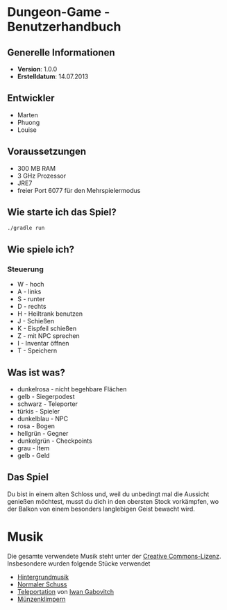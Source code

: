 # Dungeon-Game - Benutzerhandbuch

## Generelle Informationen

- **Version**: 1.0.0
- **Erstelldatum**: 14.07.2013

## Entwickler

- Marten
- Phuong
- Louise


## Voraussetzungen

- 300 MB RAM
- 3 GHz Prozessor
- JRE7
- freier Port 6077 für den Mehrspielermodus


## Wie starte ich das Spiel?

`./gradle run`


## Wie spiele ich?

### Steuerung

- W - hoch
- A - links
- S - runter
- D - rechts
- H - Heiltrank benutzen
- J - Schießen
- K - Eispfeil schießen
- Z - mit NPC sprechen
- I - Inventar öffnen
- T - Speichern


## Was ist was?

- dunkelrosa - nicht begehbare Flächen
- gelb - Siegerpodest
- schwarz - Teleporter
- türkis - Spieler
- dunkelblau - NPC
- rosa - Bogen
- hellgrün - Gegner
- dunkelgrün - Checkpoints
- grau - Item
- gelb - Geld


## Das Spiel

Du bist in einem alten Schloss und, weil du unbedingt mal die Aussicht genießen möchtest, musst du dich in den obersten Stock vorkämpfen, wo der Balkon von einem besonders langlebigen Geist bewacht wird.


# Musik

Die gesamte verwendete Musik steht unter der [Creative Commons-Lizenz](http://creativecommons.org/licenses/by/3.0/).
Insbesondere wurden folgende Stücke verwendet

- [Hintergrundmusik](http://www.freesound.org/people/suonho/sounds/58962/)
- [Normaler Schuss](http://www.freesound.org/people/jobro/sounds/35686/)
- [Teleportation](http://www.freesound.org/people/qubodup/sounds/174366/) von [Iwan Gabovitch](http://qubodup.net/)
- [Münzenklimpern](http://www.freesound.org/people/monotraum/sounds/162192/)
